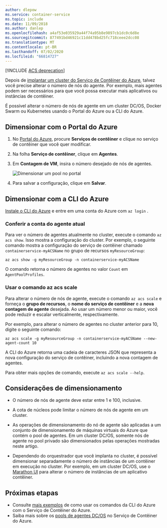 ```yaml
---
author: dlepow
ms.service: container-service
ms.topic: include
ms.date: 11/09/2018
ms.author: danlep
ms.openlocfilehash: a4af53e035929a44f74a95b8e9897cb1dc0c6d8e
ms.sourcegitcommit: 877491bd46921c11dd478bd25fc718ceee2dcc08
ms.translationtype: MT
ms.contentlocale: pt-BR
ms.lasthandoff: 07/02/2020
ms.locfileid: "66814727"
---
```

[!INCLUDE [ACS deprecation](container-service-deprecation.md)]

Depois de [implantar um cluster do Serviço de Contêiner do Azure](../articles/container-service/dcos-swarm/container-service-deployment.md), talvez você precise alterar o número de nós do agente. Por exemplo, mais agentes podem ser necessários para que você possa executar mais aplicativos ou instâncias de contêiner. 

É possível alterar o número de nós de agente em um cluster DC/OS, Docker Swarm ou Kubernetes usando o Portal do Azure ou a CLI do Azure. 

## <a name="scale-with-the-azure-portal"></a>Dimensionar com o Portal do Azure

1. No [Portal do Azure](https://portal.azure.com), procure **Serviços de contêiner** e clique no serviço de contêiner que você quer modificar.
2. Na folha **Serviço de contêiner**, clique em **Agentes**.
3. Em **Contagem de VM**, insira o número desejado de nós de agentes.

    ![Dimensionar um pool no portal](./media/container-service-scale/container-service-scale-portal.png)

4. Para salvar a configuração, clique em **Salvar**.

## <a name="scale-with-the-azure-cli"></a>Dimensionar com a CLI do Azure

[Instale o CLI do Azure](/cli/azure/install-azure-cli) e entre em uma conta do Azure com `az login` .

### <a name="see-the-current-agent-count"></a>Conferir a conta do agente atual
Para ver o número de agentes atualmente no cluster, execute o comando `az acs show`. Isso mostra a configuração do cluster. Por exemplo, o seguinte comando mostra a configuração do serviço de contêiner chamado `containerservice-myACSName` no grupo de recursos `myResourceGroup`:

```azurecli
az acs show -g myResourceGroup -n containerservice-myACSName
```

O comando retorna o número de agentes no valor `Count` em `AgentPoolProfiles`.

### <a name="use-the-az-acs-scale-command"></a>Usar o comando az acs scale
Para alterar o número de nós de agente, execute o comando `az acs scale` e forneça o **grupo de recursos**, o **nome do serviço de contêiner** e a **nova contagem de agente** desejada. Ao usar um número menor ou maior, você pode reduzir e escalar verticalmente, respectivamente.

Por exemplo, para alterar o número de agentes no cluster anterior para 10, digite o seguinte comando:

```azurecli
az acs scale -g myResourceGroup -n containerservice-myACSName --new-agent-count 10
```

A CLI do Azure retorna uma cadeia de caracteres JSON que representa a nova configuração do serviço de contêiner, incluindo a nova contagem de agentes.

Para obter mais opções de comando, execute `az acs scale --help`.

## <a name="scaling-considerations"></a>Considerações de dimensionamento

* O número de nós de agente deve estar entre 1 e 100, inclusive. 

* A cota de núcleos pode limitar o número de nós de agente em um cluster.

* As operações de dimensionamento do nó de agente são aplicadas a um conjunto de dimensionamento de máquinas virtuais do Azure que contém o pool de agentes. Em um cluster DC/OS, somente nós de agente no pool privado são dimensionados pelas operações mostradas neste artigo.

* Dependendo do orquestrador que você implanta no cluster, é possível dimensionar separadamente o número de instâncias de um contêiner em execução no cluster. Por exemplo, em um cluster DC/OS, use o [Marathon UI](../articles/container-service/dcos-swarm/container-service-mesos-marathon-ui.md) para alterar o número de instâncias de um aplicativo contêiner.


## <a name="next-steps"></a>Próximas etapas
* Consulte [mais exemplos](../articles/container-service/dcos-swarm/container-service-create-acs-cluster-cli.md) de como usar os comandos da CLI do Azure com o Serviço de Contêiner do Azure.
* Saiba mais sobre os [pools de agentes DC/OS](../articles/container-service/dcos-swarm/container-service-dcos-agents.md) no Serviço de Contêiner do Azure.

